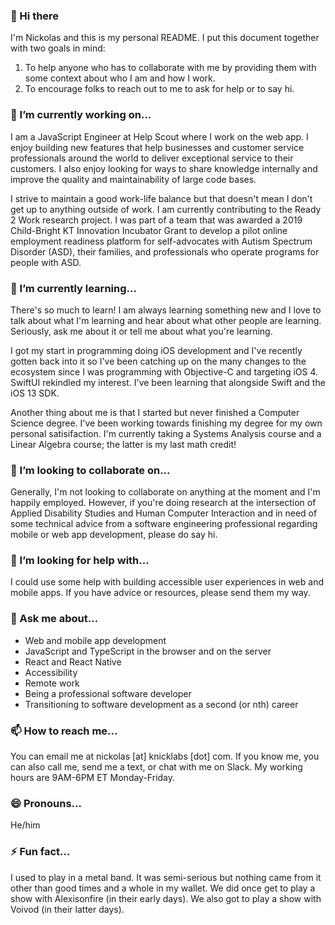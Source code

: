 ### 👋 Hi there

I'm Nickolas and this is my personal README. I put this document together with two goals in mind:

1. To help anyone who has to collaborate with me by providing them with some context about who I am and how I work.
2. To encourage folks to reach out to me to ask for help or to say hi.

### 🔭 I’m currently working on...

I am a JavaScript Engineer at Help Scout where I work on the web app. I enjoy building new features that help businesses and customer service professionals around the world to deliver exceptional service to their customers. I also enjoy looking for ways to share knowledge internally and improve the quality and maintainability of large code bases.

I strive to maintain a good work-life balance but that doesn't mean I don't get up to anything outside of work. I am currently contributing to the Ready 2 Work research project. I was part of a team that was awarded a 2019 Child-Bright KT Innovation Incubator Grant to develop a pilot online employment readiness platform for self-advocates with Autism Spectrum Disorder (ASD), their families, and professionals who operate programs for people with ASD.

### 🌱 I’m currently learning...

There's so much to learn! I am always learning something new and I love to talk about what I'm learning and hear about what other people are learning. Seriously, ask me about it or tell me about what you're learning. 

I got my start in programming doing iOS development and I've recently gotten back into it so I've been catching up on the many changes to the ecosystem since I was programming with Objective-C and targeting iOS 4. SwiftUI rekindled my interest. I've been learning that alongside Swift and the iOS 13 SDK.

Another thing about me is that I started but never finished a Computer Science degree. I've been working towards finishing my degree for my own personal satisifaction. I'm currently taking a Systems Analysis course and a Linear Algebra course; the latter is my last math credit!

### 👯 I’m looking to collaborate on...

Generally, I'm not looking to collaborate on anything at the moment and I'm happily employed. However, if you're doing research at the intersection of Applied Disability Studies and Human Computer Interaction and in need of some technical advice from a software engineering professional regarding mobile or web app development, please do say hi.

### 🤔 I’m looking for help with...

I could use some help with building accessible user experiences in web and mobile apps. If you have advice or resources, please send them my way.

### 💬 Ask me about...

- Web and mobile app development
- JavaScript and TypeScript in the browser and on the server
- React and React Native
- Accessibility
- Remote work
- Being a professional software developer
- Transitioning to software development as a second (or nth) career

### 📫 How to reach me...

You can email me at nickolas [at] knicklabs [dot] com. If you know me, you can also call me, send me a text, or chat with me on Slack. My working hours are 9AM-6PM ET Monday-Friday.

### 😄 Pronouns...

He/him

### ⚡ Fun fact...

I used to play in a metal band. It was semi-serious but nothing came from it other than good times and a whole in my wallet. We did once get to play a show with Alexisonfire (in their early days). We also got to play a show with Voivod (in their latter days).

